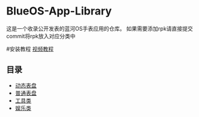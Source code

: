 # BlueOS-App-Library
这是一个收录公开发表的蓝河OS手表应用的仓库。
如果需要添加rpk请直接提交commit将rpk放入对应分类中

#安装教程
[视频教程](https://b23.tv/HQRGvBg)
## 目录
- [动态表盘](./docs/表盘/动态表盘/README.md)
- [普通表盘](./docs/表盘/普通表盘/README.md)
- [工具类](./docs/工具类/README.md)
- [娱乐类](./docs/娱乐类/README.md)
